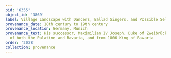```yaml
---
pid: '6355'
object_id: '3869'
label: Village Landscape with Dancers, Ballad Singers, and Possible Self Portrait
provenance_date: 18th century to 19th century
provenance_location: Germany, Munich
provenance_text: His successor, Maximilian IV Joseph, Duke of Zweibrücken and Elector
  of both the Palatine and Bavaria, and from 1806 King of Bavaria
order: '2078'
collection: provenance
---
```

